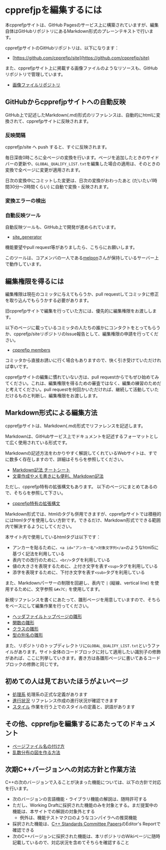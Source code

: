 # cpprefjpを編集するには

本cpprefjpサイトは、GitHub Pagesのサービス上に構築されていますが、編集自体はGitHubリポジトリにあるMarkdown形式のプレーンテキストで行います。

cpprefjpサイトのGitHubリポジトリは、以下になります：

* [https://github.com/cpprefjp/site](https://github.com/cpprefjp/site)


また、cpprefjpサイト上に掲載する画像ファイルのようなリソースも、GitHubリポジトリで管理しています。

* [画像ファイルリポジトリ](https://github.com/cpprefjp/image)


## GitHubからcpprefjpサイトへの自動反映
GitHub上で記述したMarkdown(.md)形式のリファレンスは、自動的にhtmlに変換されて、cpprefjpサイトに反映されます。


### 反映間隔
cpprefjp/site へ push すると、すぐに反映されます。

毎日深夜0時ころに全ページの変換を行います。ページを追加したときのサイドバーの更新や、`GLOBAL_QUALIFY_LIST.txt`を編集した場合の適用は、そのときの変換で全ページに変更が適用されます。

日次の変換中にコミットした変更は、日次の変換がおわったあと (だいたい1時間30分〜2時間くらい) に自動で変換・反映されます。


### 変換エラーの検出

### 自動反映ツール
自動反映ツールも、GitHub上で開発が進められています。

* [site_generator](https://github.com/cpprefjp/site_generator)

機能要望やpull request等がありましたら、こちらにお願いします。

このツールは、コアメンバの一人である[melpon](https://github.com/melpon)さんが保持しているサーバー上で動作しています。



## 編集権限を得るには
編集権限は現在のコミッタに与えてもらうか、pull requestしてコミッタに修正を取り込んでもらうかする必要があります。

旧cpprefjpサイトで編集を行っていた方には、優先的に編集権限をお渡しします。

以下のページに載っているコミッタの人たちの誰かにコンタクトをとってもらうか、cpprefjp/siteリポジトリのIssue報告として、編集権限の申請を行ってください。

* [cpprefjp members](https://github.com/cpprefjp?tab=members)

コミッタから直接お誘いに行く場合もありますので、快く引き受けていただければ幸いです。

cpprefjpサイトの編集に慣れていない方は、pull requestからでもぜひ始めてみてください。これは、編集権限を得るための審査ではなく、編集の練習のためだと考えてください。pull requestを何回かいただければ、継続して活動していただけるものと判断し、編集権限をお渡しします。



## Markdown形式による編集方法
cpprefjpサイトは、Markdown(.md)形式でリファレンスを記述します。

Markdownは、GitHubサービス上でドキュメントを記述するフォーマットとして広く使用されている形式です。

Markdownの記述方法をわかりやすく解説してくれているWebサイトは、すでに数多く存在しますので、詳細はそちらを参照してください。

* [Markdown記法 チートシート](http://qiita.com/Qiita/items/c686397e4a0f4f11683d)
* [文章作成やメモ書きにも便利、Markdown記法](http://kojika17.com/2013/01/starting-markdown.html)

ただし、cpprefjp特有の拡張構文もあります。
以下のページにまとめてあるので、そちらを参照して下さい。

* [cpprefjp特有の拡張構文](/editors_doc/specialized.md)


Markdown形式では、htmlのタグも併用できますが、cpprefjpサイトでは積極的にはhtmlタグを使用しない方針です。できるだけ、Markdown形式でできる範囲内で解決するようにしてください。

本サイト内で使用しているhtmlタグは以下です：

* アンカーを貼るために、`<a id="アンカー名">対象文字列</a>`のようなhtml5に基づく記法を利用している
* 表内での改行のために、`<br/>`タグを利用している
* 値の大きさを表現するために、上付き文字を表す`<sup>`タグを利用している
* 添字を表現するために、下付き文字を表す`<sub>`タグを利用している

また、Markdownパーサーの制限を回避し、表内で `|` (縦線、vertical line) を使用するために、文字参照 `&#x7C;` を使用してます。

新規リファレンスを書くにあたって、雛形ページを用意していますので、そちらをベースにして編集作業を行ってください。

* [ヘッダファイルトップページの雛形](header_template_page.md)
* [関数の雛形](function_template_page.md)
* [クラスの雛形](class_template_page.md)
* [型の別名の雛形](type-type_template_page.md)

また、リポジトリのトップディレクトリに`GLOBAL_QUALIFY_LIST.txt`というファイルがあります。サイト全体のコードブロックに対して適用したい識別子の修飾があれば、ここに列挙していきます。書き方は各雛形ページに書いてあるコードブロックの修飾と同じです。


## 初めての人は見ておいたほうがよいページ

* [処理系](/implementation.md) 処理系の正式な定義があります
* [進行状況](https://github.com/cpprefjp/site/wiki/progress) リファレンス作成の進行状況が確認できます
* [スタイル](/working_style.md) 作業を行う上でのスタイルの定義と、訳語があります


## その他、cpprefjpを編集するにあたってのドキュメント

* [ページファイル名の付け方](/editors_doc/page_names.md)
* [乱数分布の図を作る方法](/editors_doc/random_figure.md)


## 次期C++バージョンへの対応方針と作業方法
C++の次のバージョンで入ることが決まった機能については、以下の方針で対応を行います。

- 次のバージョンの言語機能・ライブラリ機能の解説は、随時許可する
- ただし、Working Draftに採択された機能のみを対象とする。まだ提案中の機能は、本サイトでの解説の対象外とする
    - 例外は、機能テストマクロのようなコンパイラへの推奨機能
- 採択された機能は、[C++ Standards Committee Papers](http://www.open-std.org/jtc1/sc22/wg21/docs/papers/)のEditor's Reportで確認できる
- 次のC++バージョンに採択された機能は、本リポジトリのWikiページに随時記載しているので、対応状況を含めてそちらを確認すること


